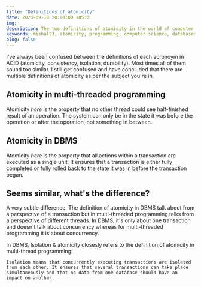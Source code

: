 ```yaml
---
title: "Definitions of atomicity"
date: 2023-09-18 20:00:00 +0530
img:
description: The two definitions of atomicity in the world of computer science.
keywords: mishal23, atomicity, programming, computer science, databases, concurrency
blog: false
---
```


I've always been confused between the definitions of each acronoym in ACID (atomicity, consistency, isolation, durability). Most times all of them sound too similar. I still get confused and have concluded that there are multiple definitions of atomicity as per the subject you're in.

## Atomicity in multi-threaded programming

Atomicity _here_ is the property that no other thread could see half-finished result of an operation. The system can only be in the state it was before the operation or after the operation, not something in between.

## Atomicity in DBMS

Atomicity _here_ is the property that all actions within a transaction are executed as a single unit. It ensures that a transaction is either fully completed or fully rolled back to the state it was in before the transaction began.

## Seems similar, what's the difference?

A very subtle difference. The definition of atomicity in DBMS talk about from a perspective of a transaction but in multi-threaded programming talks from a perspective of different threads. In DBMS, it's only about one transaction and doesn't talk about concurrency whereas for multi-threaded programming it is about concurrency.

In DBMS, Isolation & atomicity closesly refers to the definition of atomicity in multi-thread programming:

```
Isolation means that concurrently executing transactions are isolated from each other. It ensures that several transactions can take place simultaneously and that no data from one database should have an impact on another.
```
